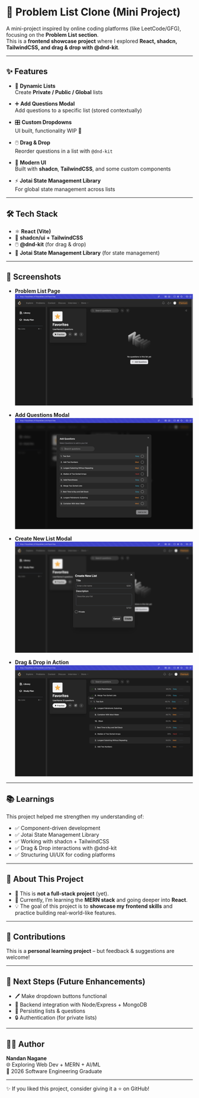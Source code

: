 # 🚀 Problem List Clone (Mini Project)

A mini-project inspired by online coding platforms (like LeetCode/GFG), focusing on the **Problem List section**.  
This is a **frontend showcase project** where I explored **React, shadcn, TailwindCSS, and drag & drop with @dnd-kit**.  

---

## ✨ Features

- 📂 **Dynamic Lists**  
  Create **Private / Public / Global** lists  

- ➕ **Add Questions Modal**  
  Add questions to a specific list (stored contextually)  

- 🎛️ **Custom Dropdowns**  
  UI built, functionality WIP 🚧  

- 🖱️ **Drag & Drop**  
  Reorder questions in a list with `@dnd-kit`  

- 🎨 **Modern UI**  
  Built with **shadcn**, **TailwindCSS**, and some custom components  

- ⚡ **Jotai State Management Library**  
  For global state management across lists  

---

## 🛠️ Tech Stack

- ⚛️ **React (Vite)**  
- 🎨 **shadcn/ui + TailwindCSS**  
- 🖱️ **@dnd-kit** (for drag & drop)  
- 🔗 **Jotai State Management Library** (for state management)  

---

## 📸 Screenshots

- **Problem List Page**  
  ![Problem List Page](/frontend/src/assets/screenshot1.png)

- **Add Questions Modal**  
  ![Add Questions Modal](/frontend/src/assets/screenshot2.png)

- **Create New List Modal**  
  ![Create New List Modal](/frontend/src/assets/screenshot4.png)

- **Drag & Drop in Action**  
  ![Drag & Drop](/frontend/src/assets/screenshot3.png)

---

## 📚 Learnings

This project helped me strengthen my understanding of:  

- ✅ Component-driven development  
- ✅ Jotai State Management Library 
- ✅ Working with shadcn + TailwindCSS  
- ✅ Drag & Drop interactions with @dnd-kit  
- ✅ Structuring UI/UX for coding platforms  

---

## 🎯 About This Project

- 🚧 This is **not a full-stack project** (yet).  
- 🌱 Currently, I’m learning the **MERN stack** and going deeper into **React**.  
- 💡 The goal of this project is to **showcase my frontend skills** and practice building real-world-like features.  

---

## 🤝 Contributions

This is a **personal learning project** – but feedback & suggestions are welcome!  

---

## 🔮 Next Steps (Future Enhancements)

- 🖊️ Make dropdown buttons functional  
- 🔗 Backend integration with Node/Express + MongoDB  
- 📝 Persisting lists & questions  
- 🔒 Authentication (for private lists)  

---

## 👨‍💻 Author

**Nandan Nagane**  
🌐 Exploring Web Dev + MERN + AI/ML  
📌 2026 Software Engineering Graduate  

---

✨ If you liked this project, consider giving it a ⭐ on GitHub!  
